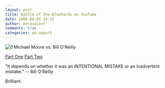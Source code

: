 ```yaml
---
layout: post
title: Battle of the Blowhards on YouTube
date: 2006-08-01 14:22
author: metavalent
comments: true
categories: wp-import
---
```

<!--Lead Photo --><img src="https://metavalent.info/images/youtube.logo.gif" border="0" alt="0" align="left" /><!-- Commentary -->Michael Moore vs. Bill O'Reilly
<a href="https://www.youtube.com/watch?v=XXMfSwoD_Sk&amp;NR">Part One</a>
<a href="https://www.youtube.com/watch?v=HtNZs0EagG0">Part Two</a>

"It depends on whether it was an INTENTIONAL MISTAKE or an inadvertent mistake." 
-- Bill O'Reilly

Brilliant.
